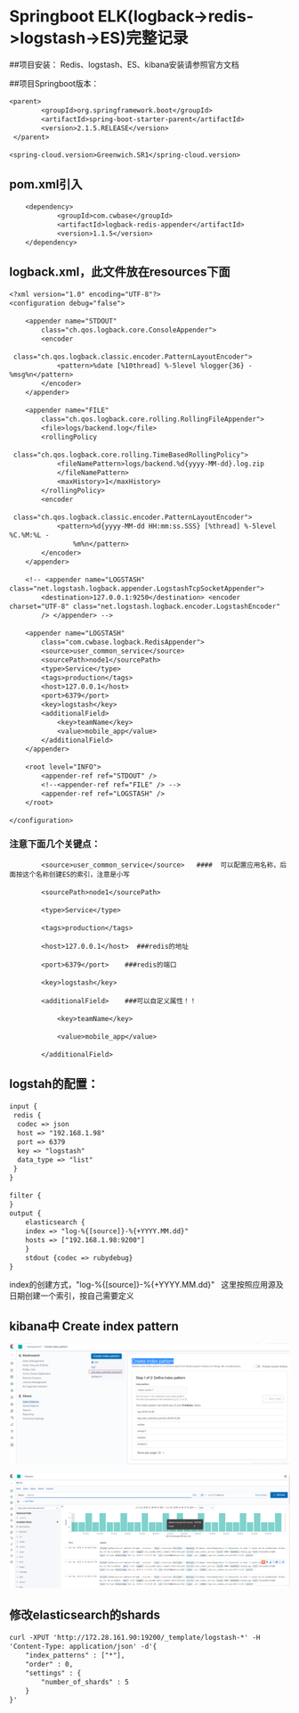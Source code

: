# Springboot ELK(logback->redis->logstash->ES)完整记录

##项目安装： Redis、logstash、ES、kibana安装请参照官方文档



##项目Springboot版本：
~~~
<parent>
        <groupId>org.springframework.boot</groupId>
        <artifactId>spring-boot-starter-parent</artifactId>
        <version>2.1.5.RELEASE</version>
 </parent>

<spring-cloud.version>Greenwich.SR1</spring-cloud.version>
~~~
## pom.xml引入
~~~
    <dependency>
            <groupId>com.cwbase</groupId>
            <artifactId>logback-redis-appender</artifactId>
            <version>1.1.5</version>
    </dependency>
~~~


## logback.xml，此文件放在resources下面

~~~
<?xml version="1.0" encoding="UTF-8"?>
<configuration debug="false">

    <appender name="STDOUT"
        class="ch.qos.logback.core.ConsoleAppender">
        <encoder
            class="ch.qos.logback.classic.encoder.PatternLayoutEncoder">
            <pattern>%date [%10thread] %-5level %logger{36} - %msg%n</pattern>
        </encoder>
    </appender>

    <appender name="FILE"
        class="ch.qos.logback.core.rolling.RollingFileAppender">
        <file>logs/backend.log</file>
        <rollingPolicy
            class="ch.qos.logback.core.rolling.TimeBasedRollingPolicy">
            <fileNamePattern>logs/backend.%d{yyyy-MM-dd}.log.zip
            </fileNamePattern>
            <maxHistory>1</maxHistory>
        </rollingPolicy>
        <encoder
            class="ch.qos.logback.classic.encoder.PatternLayoutEncoder">
            <pattern>%d{yyyy-MM-dd HH:mm:ss.SSS} [%thread] %-5level %C.%M:%L -
                %m%n</pattern>
        </encoder>
    </appender>

    <!-- <appender name="LOGSTASH" class="net.logstash.logback.appender.LogstashTcpSocketAppender"> 
        <destination>127.0.0.1:9250</destination> <encoder charset="UTF-8" class="net.logstash.logback.encoder.LogstashEncoder" 
        /> </appender> -->

    <appender name="LOGSTASH"
        class="com.cwbase.logback.RedisAppender">
        <source>user_common_service</source>
        <sourcePath>node1</sourcePath>
        <type>Service</type>
        <tags>production</tags>
        <host>127.0.0.1</host>
        <port>6379</port>
        <key>logstash</key>
        <additionalField>
            <key>teamName</key>
            <value>mobile_app</value>
        </additionalField>
    </appender>

    <root level="INFO">
        <appender-ref ref="STDOUT" />
        <!--<appender-ref ref="FILE" /> -->
        <appender-ref ref="LOGSTASH" />
    </root>

</configuration>
~~~


### 注意下面几个关键点：
~~~
        <source>user_common_service</source>   ####  可以配置应用名称，后面按这个名称创建ES的索引，注意是小写
        
        <sourcePath>node1</sourcePath>        
       
        <type>Service</type>
        
        <tags>production</tags>
        
        <host>127.0.0.1</host>  ###redis的地址
        
        <port>6379</port>    ###redis的端口
        
        <key>logstash</key>
        
        <additionalField>    ###可以自定义属性！！
        
            <key>teamName</key>
            
            <value>mobile_app</value>
            
        </additionalField>

~~~

## logstah的配置：

~~~
input {
 redis {
  codec => json
  host => "192.168.1.98"
  port => 6379
  key => "logstash"
  data_type => "list"
 }
}

filter {
} 
output {
    elasticsearch {
    index => "log-%{[source]}-%{+YYYY.MM.dd}"
    hosts => ["192.168.1.98:9200"]
    }
    stdout {codec => rubydebug}
}
~~~
index的创建方式，"log-%{[source]}-%{+YYYY.MM.dd}"   这里按照应用源及日期创建一个索引，按自己需要定义

## kibana中 Create index pattern


![Image text](https://github.com/hsn999/SpringCloud_ELK/blob/master/user_common_service/pic/kibana1.png)

![Image text](https://github.com/hsn999/SpringCloud_ELK/blob/master/user_common_service/pic/kibana2.png)






## 修改elasticsearch的shards
~~~
curl -XPUT 'http://172.28.161.90:19200/_template/logstash-*' -H 'Content-Type: application/json' -d'{
    "index_patterns" : ["*"],
    "order" : 0,
    "settings" : {
        "number_of_shards" : 5
    }
}'
~~~



